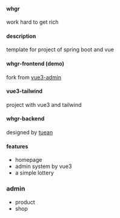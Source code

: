 #### whgr
work hard to get rich

#### description
template for project of spring boot and vue


#### whgr-frontend (demo)
fork from [vue3-admin](https://github.com/newbee-ltd/vue3-admin)

#### vue3-tailwind
project with vue3 and tailwind

#### whgr-backend
designed by [tuean](http://tuean.cn)

#### features
* homepage
* admin system by vue3
* a simple lottery


### admin
* product
* shop






